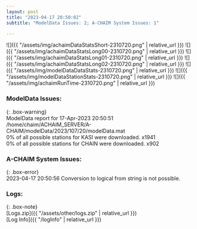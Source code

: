 ```yaml
---
layout: post
title: "2023-04-17 20:50:02"
subtitle: "ModelData Issues: 2; A-CHAIM System Issues: 1"

---
```


![]({{ "/assets/img/achaimDataStatsShort-2310720.png" | relative_url }})
![]({{ "/assets/img/achaimDataStatsLong00-2310720.png" | relative_url }})
![]({{ "/assets/img/achaimDataStatsLong01-2310720.png" | relative_url }})
![]({{ "/assets/img/achaimDataStatsLong02-2310720.png" | relative_url }})
![]({{ "/assets/img/modelDataDataStats-2310720.png" | relative_url }})
![]({{ "/assets/img/modelDataStationStats-2310720.png" | relative_url }})
![]({{ "/assets/img/achaimRunTime-2310720.png" | relative_url }})


### ModelData Issues:  
  
{: .box-warning}  
 ModelData report for 17-Apr-2023 20:50:51   
 /home/chaim/ACHAIM_SERVER/A-CHAIM/modelData/2023/107/20/modelData.mat   
 0% of all possible stations for KASI were downloaded. x1941   
 0% of all possible stations for CHAIN were downloaded. x902   
  
### A-CHAIM System Issues:  
  
{: .box-error}  
2023-04-17 20:50:56 Conversion to logical from string is not possible.  

### Logs:  
  
{: .box-note}  
[Logs.zip]({{ "/assets/other/logs.zip" | relative_url }})  
[Log Info]({{ "/logInfo" | relative_url }})  
